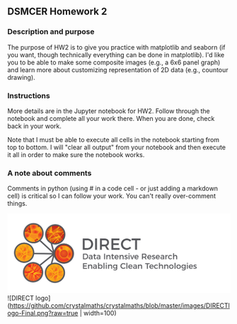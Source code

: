 ## DSMCER Homework 2


### Description and purpose 

The purpose of HW2 is to give you practice with matplotlib and seaborn (if you want, though technically everything can be done in matplotlib). I'd like you to be able to make some composite images (e.g., a 6x6 panel graph) and learn more about customizing representation of 2D data (e.g., countour drawing).  

### Instructions 

More details are in the Jupyter notebook for HW2. Follow through the notebook and complete all your work there. When you are done, check back in your work. 

Note that I must be able to execute all cells in the notebook starting from top to bottom. I will "clear all output" from your notebook and then execute it all in order to make sure the notebook works. 

### A note about comments

Comments in python (using # in a code cell - or just adding a markdown cell) is critical so I can follow your work. You can't really over-comment things. 

![DIRECT logo](https://github.com/crystalmaths/crystalmaths/blob/master/images/DIRECTlogo-Final.png?raw=true)
![DIRECT logo](https://github.com/crystalmaths/crystalmaths/blob/master/images/DIRECTlogo-Final.png?raw=true | width=100)
